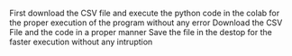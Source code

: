 First download the CSV file and execute the python code in the colab for the proper execution of the program without any error
Download the CSV File and the code in a proper manner
Save the file in the destop for the faster execution without any intruption
